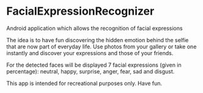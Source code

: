 # FacialExpressionRecognizer
Android application which allows the recognition of facial expressions

The idea is to have fun discovering the hidden emotion behind the selfie that are now part of everyday life. Use photos from your gallery or take one instantly and discover your expressions and those of your friends.

For the detected faces will be displayed 7 facial expressions (given in percentage): neutral, happy, surprise, anger, fear, sad and disgust.

This app is intended for recreational purposes only.
Have fun.
